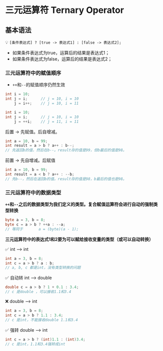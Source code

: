 # 三元运算符 Ternary Operator

## 基本语法


💡 `[条件表达式] ? [true -> 表达式1] : [false -> 表达式2];`

- 如果条件表达式为true，运算后的结果是表达式1；
- 如果条件表达式为false，运算后的结果是表达式2；



### 三元运算符中的赋值顺序

- `++`和`--`的赋值顺序仍然生效

```java
int i = 10;
int j = i;		// j = 10, i = 10
    j = i++;	// j = 10, i = 11
```

```java
int i = 10;
int j = i;		// j = 10, i = 10
    j = ++i;	// j = 11, i = 11
```
后置 -> 先赋值。后自增减。

```java
int a = 10, b = 99;
int result = a > b ? a++ : b--;    
// 先返回b的值，然后在b--。result存的值是99，但b最后的值是98。
```

前置 -> 先自增减。后赋值

```java
int a = 10, b = 99;
int result = a < b ? a++ : --b;  
// 先b--，然后在返回b的值。result存的值是98，b最后的值也是98。
```



### 三元运算符中的数据类型

**`++`和`--`之后的数据类型为我们定义的类型。复合赋值运算符会进行自动的强制类型转换**

```java
byte a = 3, b = 8;
byte c = a > b ? ++a : --a;
// 等同于       a = (byte)(a - 1); 
```



**三元运算符中的表达式1和2要为可以赋给接收变量的类型（或可以自动转换）**

✅ int —> int 

```java
int a = 3, b = 8;
int c = a > b ? a : b;
// a, b, c 都是int，没有类型转换的问题
```

✅ 自动转 int —> double 

```java
double c = a > b ? 1 + 0.1 : 3.4;
// c 是double ，可以接收1.1和3.4
```

❌ double —> int

```java
int a = 3, b = 8;
int c = a > b ? 1.1 : 3.4;
// c 是int，不能接收double 1.1和3.4
```

✅ 强转 double —> int

```java
int c = a > b ? (int)1.1 : (int)3.4;
// c 是int，1.1和3.4强转成int
```

